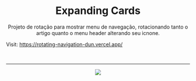 <h1 align="center"> Expanding Cards </h1>

<p align="center"> Projeto de rotação para mostrar menu de navegação, rotacionando tanto o artigo quanto o menu header alterando seu icnone. </p>

Visit: https://rotating-navigation-dun.vercel.app/

</br> <hr>

<p align = "center"><img src= "./.github/rotating-navigation.gif"></p>

<!-- ![imagens gif](./.github/rotating-navigation.gif) -->
